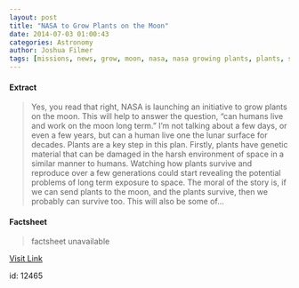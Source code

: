 ```yaml
---
layout: post
title: "NASA to Grow Plants on the Moon"
date: 2014-07-03 01:00:43
categories: Astronomy
author: Joshua Filmer
tags: [missions, news, grow, moon, nasa, nasa growing plants, plants, space]
---
```



#### Extract
>Yes, you read that right, NASA is launching an initiative to grow plants on the moon. This will help to answer the question, &#8220;can humans live and work on the moon long term.&#8221; I&#8217;m not talking about a few days, or even a few years, but can a human live one the lunar surface for decades. Plants are a key step in this plan. Firstly, plants have genetic material that can be damaged in the harsh environment of space in a similar manner to humans. Watching how plants survive and reproduce over a few generations could start revealing the potential problems of long term exposure to space. The moral of the story is, if we can send plants to the moon, and the plants survive, then we probably can survive too. This will also be some of...

#### Factsheet
>factsheet unavailable

[Visit Link](http://www.fromquarkstoquasars.com/nasa-to-grow-plants-on-the-moon/)

id:   12465


